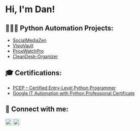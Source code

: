 <h1>Hi, I'm Dan! <br/><a href="https://github.com/Dan3091"></a>

<h2>👨🏻‍💻 Python Automation Projects:</h2>

- [SocialMediaZen](https://github.com/Dan3091/SocialMediaZen)
- [VisioVault](https://github.com/Dan3091/VisioVault)
- [PriceWatchPro](https://github.com/Dan3091/PriceWatchPro)
- [CleanDesk-Organizer](https://github.com/Dan3091/CleanDesk-Organizer)

<h2>🎓 Certifications:</h2>

- [PCEP – Certified Entry-Level Python Programmer](https://verify.openedg.org/?id=7Hdi.1inv.1QYu)
- [Google IT Automation with Python Professional Certificate](https://coursera.org/verify/professional-cert/4TNF62HE77UL)


<h2> 🤳 Connect with me:</h2>

[<img align="left" alt="JoshMadakor | Twitter" width="22px" src="https://cdn.jsdelivr.net/npm/simple-icons@v3/icons/facebook.svg" />][facebook]
[<img align="left" alt="JoshMadakor | LinkedIn" width="22px" src="https://cdn.jsdelivr.net/npm/simple-icons@v3/icons/linkedin.svg" />][linkedin]


[facebook]: https://www.facebook.com/daniel.spynu/
[linkedin]: https://www.linkedin.com/in/dan-spynu-29b0a12b2/


<!--
**Dan3091/Dan3091** is a ✨ _special_ ✨ repository because its `README.md` (this file) appears on your GitHub profile.

Here are some ideas to get you started:

- 🔭 I’m currently working on ...
- 🌱 I’m currently learning ...
- 👯 I’m looking to collaborate on ...
- 🤔 I’m looking for help with ...
- 💬 Ask me about ...
- 📫 How to reach me: ...
- 😄 Pronouns: ...
- ⚡ Fun fact: ...
-->

